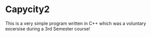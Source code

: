 # Capycity2

This is a very simple program written in C++ which was a voluntary excersise during a 3rd Semester course!
